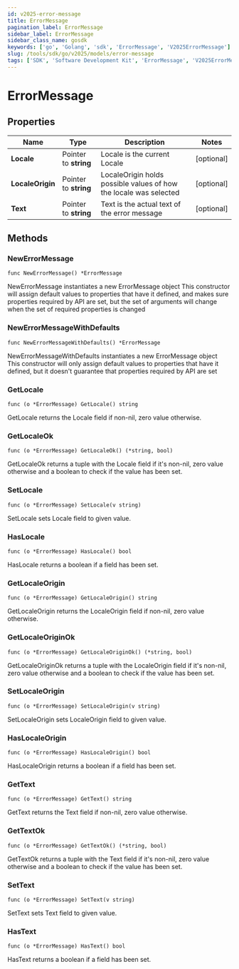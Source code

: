 ```yaml
---
id: v2025-error-message
title: ErrorMessage
pagination_label: ErrorMessage
sidebar_label: ErrorMessage
sidebar_class_name: gosdk
keywords: ['go', 'Golang', 'sdk', 'ErrorMessage', 'V2025ErrorMessage']
slug: /tools/sdk/go/v2025/models/error-message
tags: ['SDK', 'Software Development Kit', 'ErrorMessage', 'V2025ErrorMessage']
---
```


# ErrorMessage

## Properties

| Name | Type | Description | Notes |
| --- | --- | --- | --- |
| **Locale** | Pointer to **string** | Locale is the current Locale | [optional] |
| **LocaleOrigin** | Pointer to **string** | LocaleOrigin holds possible values of how the locale was selected | [optional] |
| **Text** | Pointer to **string** | Text is the actual text of the error message | [optional] |

## Methods

### NewErrorMessage

`func NewErrorMessage() *ErrorMessage`

NewErrorMessage instantiates a new ErrorMessage object This constructor will assign default values to properties that have it defined, and makes sure properties required by API are set, but the set of arguments will change when the set of required properties is changed

### NewErrorMessageWithDefaults

`func NewErrorMessageWithDefaults() *ErrorMessage`

NewErrorMessageWithDefaults instantiates a new ErrorMessage object This constructor will only assign default values to properties that have it defined, but it doesn't guarantee that properties required by API are set

### GetLocale

`func (o *ErrorMessage) GetLocale() string`

GetLocale returns the Locale field if non-nil, zero value otherwise.

### GetLocaleOk

`func (o *ErrorMessage) GetLocaleOk() (*string, bool)`

GetLocaleOk returns a tuple with the Locale field if it's non-nil, zero value otherwise and a boolean to check if the value has been set.

### SetLocale

`func (o *ErrorMessage) SetLocale(v string)`

SetLocale sets Locale field to given value.

### HasLocale

`func (o *ErrorMessage) HasLocale() bool`

HasLocale returns a boolean if a field has been set.

### GetLocaleOrigin

`func (o *ErrorMessage) GetLocaleOrigin() string`

GetLocaleOrigin returns the LocaleOrigin field if non-nil, zero value otherwise.

### GetLocaleOriginOk

`func (o *ErrorMessage) GetLocaleOriginOk() (*string, bool)`

GetLocaleOriginOk returns a tuple with the LocaleOrigin field if it's non-nil, zero value otherwise and a boolean to check if the value has been set.

### SetLocaleOrigin

`func (o *ErrorMessage) SetLocaleOrigin(v string)`

SetLocaleOrigin sets LocaleOrigin field to given value.

### HasLocaleOrigin

`func (o *ErrorMessage) HasLocaleOrigin() bool`

HasLocaleOrigin returns a boolean if a field has been set.

### GetText

`func (o *ErrorMessage) GetText() string`

GetText returns the Text field if non-nil, zero value otherwise.

### GetTextOk

`func (o *ErrorMessage) GetTextOk() (*string, bool)`

GetTextOk returns a tuple with the Text field if it's non-nil, zero value otherwise and a boolean to check if the value has been set.

### SetText

`func (o *ErrorMessage) SetText(v string)`

SetText sets Text field to given value.

### HasText

`func (o *ErrorMessage) HasText() bool`

HasText returns a boolean if a field has been set.
